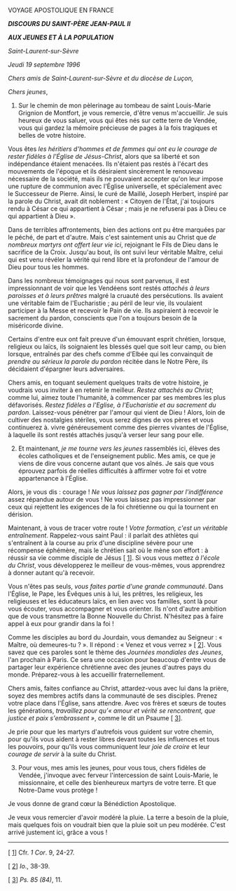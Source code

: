 VOYAGE APOSTOLIQUE EN FRANCE

***DISCOURS DU SAINT-PÈRE JEAN-PAUL II***

***AUX JEUNES ET À LA POPULATION***

*Saint-Laurent-sur-Sèvre*

*Jeudi 19 septembre 1996*

*Chers amis de Saint-Laurent-sur-Sèvre et du diocèse de Luçon,*

*Chers jeunes*,

1. Sur le chemin de mon pèlerinage au tombeau de saint Louis-Marie Grignion de Montfort, je vous remercie, d'être venus m'accueillir. Je suis heureux de vous saluer, vous qui êtes nés sur cette terre de Vendée, vous qui gardez la mémoire précieuse de pages à la fois tragiques et belles de votre histoire.

Vous êtes *les héritiers d'hommes et de femmes qui ont eu le courage de rester fidèles à l'Église de Jésus-Christ*, alors que sa liberté et son indépendance étaient menacées. Ils n'étaient pas restés à l'écart des mouvements de l'époque et ils désiraient sincèrement le renouveau nécessaire de la société, mais ils ne pouvaient accepter qu'on leur impose une rupture de communion avec l'Église universelle, et spécialement avec le Successeur de Pierre. Ainsi, le curé de Maillé, Joseph Herbert, inspiré par la parole du Christ, avait dit noblement : « Citoyen de l'État, j'ai toujours rendu à César ce qui appartient à César ; mais je ne refuserai pas à Dieu ce qui appartient à Dieu ».

Dans de terribles affrontements, bien des actions ont pu être marquées par le péché, de part et d'autre. Mais c'est saintement unis au Christ que *de nombreux martyrs ont offert leur vie ici*, rejoignant le Fils de Dieu dans le sacrifice de la Croix. Jusqu'au bout, ils ont suivi leur véritable Maître, celui qui est venu révéler la vérité qui rend libre et la profondeur de l'amour de Dieu pour tous les hommes.

Dans les nombreux témoignages qui nous sont parvenus, il est impressionnant de voir que les Vendéens sont restés *attachés à leurs paroisses et à leurs prêtres* malgré la cruauté des persécutions. Ils avaient une véritable faim de l'Eucharistie ; au péril de leur vie, ils voulaient participer à la Messe et recevoir le Pain de vie. Ils aspiraient à recevoir le sacrement du pardon, conscients que l'on a toujours besoin de la miséricorde divine.

Certains d'entre eux ont fait preuve d'un émouvant esprit chrétien, lorsque, religieux ou laïcs, ils soignaient les blessés quel que soit leur camp, ou bien lorsque, entraînés par des chefs comme d'Elbée qui les convainquit de *prendre au sérieux la parole du pardon* récitée dans le Notre Père, ils décidaient d'épargner leurs adversaires.

Chers amis, en toquant seulement quelques traits de votre histoire, je voudrais vous inviter à en retenir le meilleur. *Restez attachés au Christ*; comme lui, aimez toute l'humanité, à commencer par ses membres les plus défavorisés. *Restez fidèles a l'Eglise, à l'Eucharistie et au sacrement du pardon*. Laissez-vous pénétrer par l'amour qui vient de Dieu ! Alors, loin de cultiver des nostalgies stériles, vous serez dignes de vos pères et vous continuerez à. vivre généreusement comme des pierres vivantes de l'Église, à laquelle ils sont restés attachés jusqu'à verser leur sang pour elle.

2. Et maintenant, *je me tourne vers les jeunes* rassemblés ici, élèves des écoles catholiques et de l'enseignement public. Mes amis, ce que je viens de dire vous concerne autant que vos aînés. Je sais que vous éprouvez parfois de réelles difficultés à affirmer votre foi et votre appartenance à l'Église.

Alors, je vous dis : courage ! *Ne vous laissez pas gagner par l'indifférence* assez répandue autour de vous ! Ne vous laissez pas impressionner par ceux qui rejettent les exigences de la foi chrétienne ou qui la tournent en dérision.

Maintenant, à vous de tracer votre route ! *Votre formation, c'est un véritable entraînement*. Rappelez-vous saint Paul : il parlait des athlètes qui s'entraînent à la course au prix d'une discipline sévère pour une récompense éphémère, mais le chrétien sait où le mène son effort : à réussir sa vie comme disciple de Jésus [ [1](#_ftn1 "")]. Si vous vous mettez *à l'école du Christ*, vous développerez le meilleur de vous-mêmes, vous apprendrez à donner autant qu'à recevoir.

Vous n'êtes pas seuls, *vous faites partie d'une grande communauté*. Dans l'Église, le Pape, les Évêques unis à lui, les prêtres, les religieux, les religieuses et les éducateurs laïcs, en lien avec vos familles, sont là pour vous écouter, vous accompagner et vous orienter. Ils n'ont d'autre ambition que de vous transmettre la Bonne Nouvelle du Christ. N'hésitez pas à faire appel à eux pour grandir dans la foi !

Comme les disciples au bord du Jourdain, vous demandez au Seigneur : « Maître, où demeures-tu ? ». Il répond : « Venez et vous verrez » [ [2](#_ftn2 "")]. Vous savez que ces paroles sont le thème des *Journées mondiales des Jeunes*, l'an prochain à Paris. Ce sera une occasion pour beaucoup d'entre vous de partager leur expérience chrétienne avec des jeunes d'autres pays du monde. Préparez-vous à les accueillir fraternellement.

Chers amis, faites confiance au Christ, attardez-vous avec lui dans la prière, soyez des membres actifs dans la communauté de ses disciples. Prenez votre place dans l'Église, sans attendre. Avec vos frères et sœurs de toutes les générations, *travaillez pour qu'« amour et vérité se rencontrent, que justice et paix s'embrassent »*, comme le dit un Psaume [ [3](#_ftn3 "")].

Je prie pour que les martyrs d'autrefois vous guident sur votre chemin, pour qu'ils vous aident à rester libres devant toutes les influences et tous les pouvoirs, pour qu'ils vous communiquent leur *joie de croire* et leur *courage de servir* à la suite du Christ.

3. Pour vous, mes amis les jeunes, pour vous tous, chers fidèles de Vendée, j'invoque avec ferveur l'intercession de saint Louis-Marie, le missionnaire, et celle des bienheureux martyrs de votre terre. Et que Notre-Dame vous protège !

Je vous donne de grand cœur la Bénédiction Apostolique.

Je veux vous remercier d'avoir modéré la pluie. La terre a besoin de la pluie, mais quelques fois on voudrait bien que la pluie soit un peu modérée. C'est arrivé justement ici, grâce a vous !

* * *

[ [1](#_ftnref1 "")] Cfr. *1 Cor*. 9, 24-27.

[ [2](#_ftnref2 "")] *Io*., 38-39.

[ [3](#_ftnref3 "")] *Ps. 85 (84)*, 11.